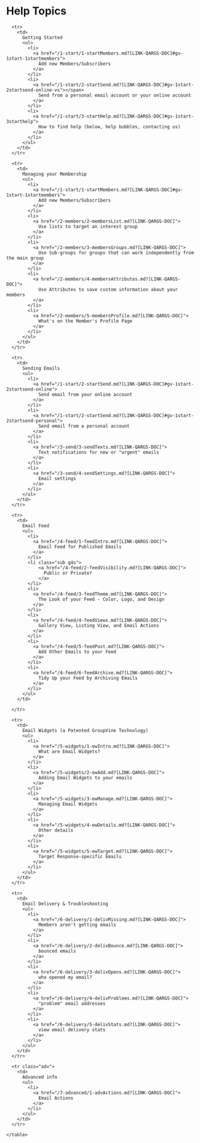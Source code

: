 # Help Topics

<div id="gv-service-help-topics">

  <div class="tocTable">
    <table style="width:100%">

      <tr>
        <td>
          Getting Started
          <ul>
            <li>
              <a href="/1-start/1-startMembers.md?[LINK-QARGS-DOC]#gv-1start-1startmembers">
                Add new Members/Subscribers
              </a>
            </li>
            <li>
              <a href="/1-start/2-startSend.md?[LINK-QARGS-DOC]#gv-1start-2startsend-online-vs"></span>
                Send from a personal email account or your online account
              </a>
            </li>
            <li>
              <a href="/1-start/3-startHelp.md?[LINK-QARGS-DOC]#gv-1start-3starthelp">
                How to find help (below, help bubbles, contacting us)
              </a>
            </li>
          </ul>
        </td>
      </tr>

      <tr>
        <td>
          Managing your Membership
          <ul>
            <li>
              <a href="/1-start/1-startMembers.md?[LINK-QARGS-DOC]#gv-1start-1startmembers">
                Add new Members/Subscribers
              </a>
            </li>
            <li>
              <a href="/2-members/2-membersList.md?[LINK-QARGS-DOC]">
                Use lists to target an interest group
              </a>
            </li>
            <li>
              <a href="/2-members/3-membersGroups.md?[LINK-QARGS-DOC]">
                Use Sub-groups for groups that can work independently from the main group
              </a>
            </li>
            <li>
              <a href="/2-members/4-membersAttributes.md?[LINK-QARGS-DOC]">
                Use Attributes to save custom information about your members
              </a>
            </li>
            <li>
              <a href="/2-members/5-membersProfile.md?[LINK-QARGS-DOC]">
                What's on the Member's Profile Page
              </a>
            </li>
          </ul>
        </td>
      </tr>

      <tr>
        <td>
          Sending Emails
          <ul>
            <li>
              <a href="/1-start/2-startSend.md?[LINK-QARGS-DOC]#gv-1start-2startsend-online">
                Send email from your online account
              </a>
            </li>
            <li>
              <a href="/1-start/2-startSend.md?[LINK-QARGS-DOC]#gv-1start-2startsend-personal">
                Send email from a personal account
              </a>
            </li>
            <li>
              <a href="/3-send/3-sendTexts.md?[LINK-QARGS-DOC]">
                Text notifications for new or "urgent" emails
              </a>
            </li>
            <li>
              <a href="/3-send/4-sendSettings.md?[LINK-QARGS-DOC]">
                Email settings
              </a>
            </li>
          </ul>
        </td>
      </tr>

      <tr>
        <td>
          Email Feed
          <ul>
            <li>
              <a href="/4-feed/1-feedIntro.md?[LINK-QARGS-DOC]">
                Email Feed for Published Emails
              </a>
            </li>
            <li class="sub g4s">
                <a href="/4-feed/2-feedVisibility.md?[LINK-QARGS-DOC]">
                  Public or Private?
                </a>
            </li>
            <li>
              <a href="/4-feed/3-feedTheme.md?[LINK-QARGS-DOC]">
                The Look of your Feed - Color, Logo, and Design
              </a>
            </li>
            <li>
              <a href="/4-feed/4-feedViews.md?[LINK-QARGS-DOC]">
                Gallery View, Listing View, and Email Actions
              </a>
            </li>
            <li>
              <a href="/4-feed/5-feedPost.md?[LINK-QARGS-DOC]">
                Add Other Emails to your Feed
              </a>
            </li>
            <li>
              <a href="/4-feed/6-feedArchive.md?[LINK-QARGS-DOC]">
                Tidy Up your Feed by Archiving Emails
              </a>
            </li>
          </ul>
        </td>
        
      </tr>

      <tr>
        <td>
          Email Widgets (a Patented GroupVine Technology)
          <ul>
            <li>
              <a href="/5-widgets/1-ewIntro.md?[LINK-QARGS-DOC]">
                What are Email Widgets?
              </a>
            </li>
            <li>
              <a href="/5-widgets/2-ewAdd.md?[LINK-QARGS-DOC]">
                Adding Email Widgets to your emails
              </a>
            </li>
            <li>
              <a href="/5-widgets/3-ewManage.md?[LINK-QARGS-DOC]">
                Managing Email Widgets
              </a>
            </li>
            <li>
              <a href="/5-widgets/4-ewDetails.md?[LINK-QARGS-DOC]">
                Other details
              </a>
            </li>
            <li>
              <a href="/5-widgets/5-ewTarget.md?[LINK-QARGS-DOC]">
                Target Response-specific Emails
              </a>
            </li>
          </ul>
        </td>
      </tr>

      <tr>
        <td>
          Email Delivery & Troubleshooting
          <ul>
            <li>
              <a href="/6-delivery/1-delivMissing.md?[LINK-QARGS-DOC]">
                Members aren't getting emails
              </a>
            </li>
            <li>
              <a href="/6-delivery/2-delivBounce.md?[LINK-QARGS-DOC]">
                bounced emails
              </a>
            </li>
            <li>
              <a href="/6-delivery/3-delivOpens.md?[LINK-QARGS-DOC]">
                who opened my email?
              </a>
            </li>
            <li>
              <a href="/6-delivery/4-delivProblems.md?[LINK-QARGS-DOC]">
                "problem" email addresses
              </a>
            </li>
            <li>
              <a href="/6-delivery/5-delivStats.md?[LINK-QARGS-DOC]">
                view email delivery stats
              </a>
            </li>
          </ul>
        </td>
      </tr>

      <tr class="adv">
        <td>
          Advanced info
          <ul>
            <li>
              <a href="/7-advanced/1-advActions.md?[LINK-QARGS-DOC]">
                Email Actions
              </a>
            </li>
          </ul>
        </td>
      </tr>

    </table>
  </div>
</div>
